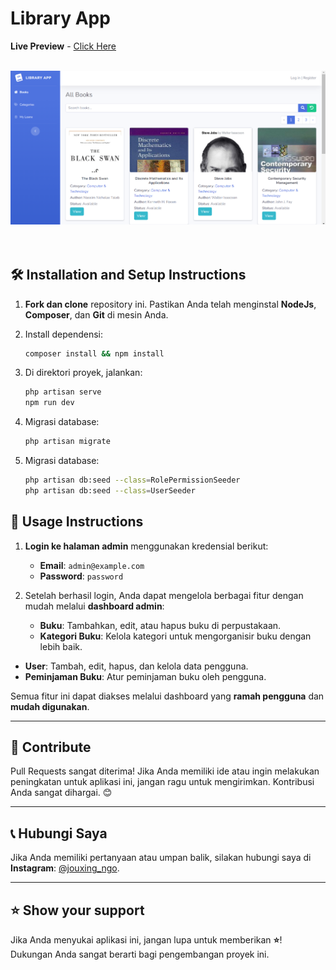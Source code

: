 # **Library App**  
**Live Preview** - [Click Here](https://library-app-live-preview.com)

<br/>  
<div align="center">  
  <img alt="Demo" src="public/imgs/preview.png" />  
</div>  
<br/>  
<br/>

## 🛠 **Installation and Setup Instructions**

1. **Fork dan clone** repository ini. Pastikan Anda telah menginstal **NodeJs**, **Composer**, dan **Git** di mesin Anda.
   
2. Install dependensi:  
   ```bash  
   composer install && npm install
   
3. Di direktori proyek, jalankan:  
   ```bash  
   php artisan serve
   npm run dev
   
4. Migrasi database: 
   ```bash  
   php artisan migrate

5. Migrasi database: 
   ```bash  
   php artisan db:seed --class=RolePermissionSeeder  
   php artisan db:seed --class=UserSeeder


## 🚀 **Usage Instructions**

1. **Login ke halaman admin** menggunakan kredensial berikut:  
   - **Email**: `admin@example.com`  
   - **Password**: `password`

2. Setelah berhasil login, Anda dapat mengelola berbagai fitur dengan mudah melalui **dashboard admin**:  
   - **Buku**: Tambahkan, edit, atau hapus buku di perpustakaan.
   - **Kategori Buku**: Kelola kategori untuk mengorganisir buku dengan lebih baik.
  - **User**: Tambah, edit, hapus, dan kelola data pengguna.
   - **Peminjaman Buku**: Atur peminjaman buku oleh pengguna.

Semua fitur ini dapat diakses melalui dashboard yang **ramah pengguna** dan **mudah digunakan**.

---

## 🤝 **Contribute**

Pull Requests sangat diterima! Jika Anda memiliki ide atau ingin melakukan peningkatan untuk aplikasi ini, jangan ragu untuk mengirimkan. Kontribusi Anda sangat dihargai. 😊

---

## 📞 **Hubungi Saya**

Jika Anda memiliki pertanyaan atau umpan balik, silakan hubungi saya di **Instagram**: [@jouxing_ngo](https://instagram.com/jouxing_ngo).

---

## ⭐ **Show your support**

Jika Anda menyukai aplikasi ini, jangan lupa untuk memberikan **⭐**! Dukungan Anda sangat berarti bagi pengembangan proyek ini.

